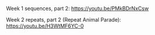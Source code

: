 Week 1 sequences, part 2: https://youtu.be/PMkBDrNxCsw

Week 2 repeats, part 2 (Repeat Animal Parade): https://youtu.be/H3WtMF6YC-0


